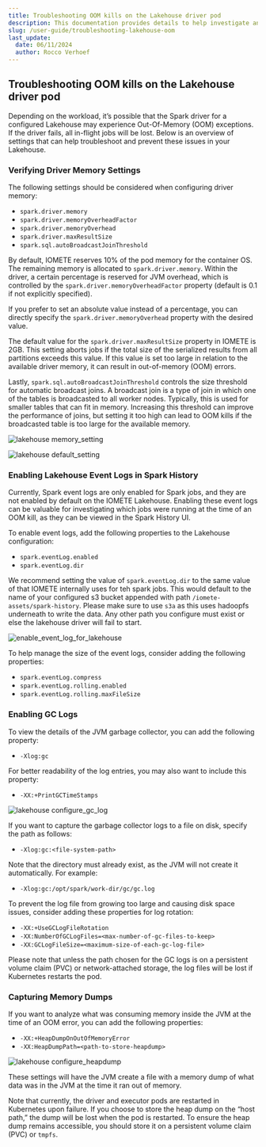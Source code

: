 ```yaml
---
title: Troubleshooting OOM kills on the Lakehouse driver pod
description: This documentation provides details to help investigate and prevent OOM from happening on Lakehouse Spark pods
slug: /user-guide/troubleshooting-lakehouse-oom
last_update:
  date: 06/11/2024
  author: Rocco Verhoef
---
```


## Troubleshooting OOM kills on the Lakehouse driver pod

Depending on the workload, it’s possible that the Spark driver for a configured Lakehouse may experience Out-Of-Memory (OOM) exceptions. 
If the driver fails, all in-flight jobs will be lost. 
Below is an overview of settings that can help troubleshoot and prevent these issues in your Lakehouse.

### Verifying Driver Memory Settings

The following settings should be considered when configuring driver memory:

- `spark.driver.memory`
- `spark.driver.memoryOverheadFactor`
- `spark.driver.memoryOverhead`
- `spark.driver.maxResultSize`
- `spark.sql.autoBroadcastJoinThreshold`

By default, IOMETE reserves 10% of the pod memory for the container OS. The remaining memory is allocated to `spark.driver.memory`. Within the driver, a certain percentage is reserved for JVM overhead, which is controlled by the `spark.driver.memoryOverheadFactor` property (default is 0.1 if not explicitly specified).

If you prefer to set an absolute value instead of a percentage, you can directly specify the `spark.driver.memoryOverhead` property with the desired value.

The default value for the `spark.driver.maxResultSize` property in IOMETE is 2GB. This setting aborts jobs if the total size of the serialized results from all partitions exceeds this value. If this value is set too large in relation to the available driver memory, it can result in out-of-memory (OOM) errors.

Lastly, `spark.sql.autoBroadcastJoinThreshold` controls the size threshold for automatic broadcast joins. A broadcast join is a type of join in which one of the tables is broadcasted to all worker nodes. Typically, this is used for smaller tables that can fit in memory. Increasing this threshold can improve the performance of joins, but setting it too high can lead to OOM kills if the broadcasted table is too large for the available memory.

![lakehouse memory_setting](/img/misc/lakehouse_configure_memory.png)

![lakehouse default_setting](/img/misc/lakehouse_default_spark_settings.png)

### Enabling Lakehouse Event Logs in Spark History

Currently, Spark event logs are only enabled for Spark jobs, and they are not enabled by default on the IOMETE Lakehouse. Enabling these event logs can be valuable for investigating which jobs were running at the time of an OOM kill, as they can be viewed in the Spark History UI.

To enable event logs, add the following properties to the Lakehouse configuration:

- `spark.eventLog.enabled`
- `spark.eventLog.dir`

We recommend setting the value of `spark.eventLog.dir` to the same value of that IOMETE internally uses for teh spark jobs.
This would default to the name of your configured s3 bucket appended with path `/iomete-assets/spark-history`. Please make sure to use `s3a` as this uses
hadoopfs underneath to write the data. Any other path you configure must exist or else the lakehouse driver will fail to start.

![enable_event_log_for_lakehouse](/img/misc/lakehouse_eventlog_configuration.png)

To help manage the size of the event logs, consider adding the following properties:

- `spark.eventLog.compress`
- `spark.eventLog.rolling.enabled`
- `spark.eventLog.rolling.maxFileSize`


### Enabling GC Logs

To view the details of the JVM garbage collector, you can add the following property:

- `-Xlog:gc`

For better readability of the log entries, you may also want to include this property:

- `-XX:+PrintGCTimeStamps`

![lakehouse configure_gc_log](/img/misc/lakehouse_configure_gc.png)

If you want to capture the garbage collector logs to a file on disk, specify the path as follows:

- `-Xlog:gc:<file-system-path>`

Note that the directory must already exist, as the JVM will not create it automatically. For example:

- `-Xlog:gc:/opt/spark/work-dir/gc/gc.log`

To prevent the log file from growing too large and causing disk space issues, consider adding these properties for log rotation:

- `-XX:+UseGCLogFileRotation`  
- `-XX:NumberOfGCLogFiles=<max-number-of-gc-files-to-keep>`  
- `-XX:GCLogFileSize=<maximum-size-of-each-gc-log-file>`

Please note that unless the path chosen for the GC logs is on a persistent volume claim (PVC) or network-attached storage, the log files will be lost if Kubernetes restarts the pod.

### Capturing Memory Dumps

If you want to analyze what was consuming memory inside the JVM at the time of an OOM error, you can add the following properties:

- `-XX:+HeapDumpOnOutOfMemoryError`  
- `-XX:HeapDumpPath=<path-to-store-heapdump>`

![lakehouse configure_heapdump](/img/misc/lakehouse_configure_gc_and_heapdump.png)

These settings will have the JVM create a file with a memory dump of what data was in the JVM at the time it ran out of memory. 

Note that currently, the driver and executor pods are restarted in Kubernetes upon failure. If you choose to store the heap dump on the “host path,” the dump will be lost when the pod is restarted. To ensure the heap dump remains accessible, you should store it on a persistent volume claim (PVC) or `tmpfs`.
